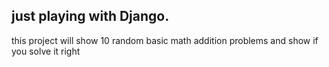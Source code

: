 ## just playing with Django.

this project will show 10 random basic math addition problems and show if you solve it right